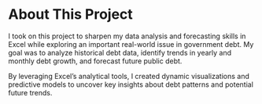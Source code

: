 # About This Project
I took on this project to sharpen my data analysis and forecasting skills in Excel while exploring an important real-world issue in government debt. My goal was to analyze historical debt data, identify trends in yearly and monthly debt growth, and forecast future public debt.

By leveraging Excel’s analytical tools, I created dynamic visualizations and predictive models to uncover key insights about debt patterns and potential future trends.
